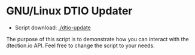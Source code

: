 # GNU/Linux DTIO Updater

* Script download: [./dtio-update](https://raw.githubusercontent.com/3CORESec/dtio-kb/master/client/linux/dtio-update)

The purpose of this script is to demonstrate how you can interact with the dtection.io API. Feel free to change the script to your needs.
